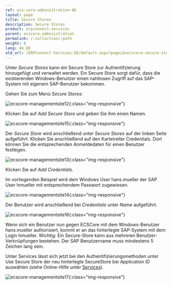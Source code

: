 ```yaml
---
ref: ecs-core-administration-06
layout: page
title: Secure Stores
description: Secure Stores
product: erpconnect-services
parent: ecscore-administration
permalink: /:collection/:path
weight: 6
lang: de_DE
old_url: /ERPConnect-Services-DE/default.aspx?pageid=ecscore-secure-store
---
```


Unter *Secure Stores* kann ein Secure Store zur Authentifzierung hinzugefügt und verwaltet werden. 
Ein Secure Store sorgt dafür, dass die existierenden Windows-Benutzer einen nahtlosen Zugriff auf das SAP-System mit eigenem SAP-Benutzer bekommen.


Gehen Sie zum Menü *Secure Stores*:

![ecscore-managementsite12](/img/content/ecscore-managementsite12.jpg.png){:class="img-responsive"}

Klicken Sie auf *Add Secure Store* und geben Sie ihm einen Namen.

![ecscore-managementsite15](/img/content/ecscore-managementsite15.jpg.png){:class="img-responsive"}

Der *Secure Store* wird anschließend unter *Secure Stores* auf der linken Seite aufgeführt. Klicken Sie anschließend auf den Karteireiter Credentials. Dort können Sie die entsprechenden Anmeldedaten für einen Benutzer festlegen.

![ecscore-managementsite13](/img/content/ecscore-managementsite13.jpg.png){:class="img-responsive"}

Klicken Sie auf *Add Credentials*.

Im vorliegenden Beispiel wird dem Windows User hans.mueller der SAP User hmueller mit entsprechendem Passwort zugewiesen.

![ecscore-managementsite14](/img/content/ecscore-managementsite14.jpg.png){:class="img-responsive"}

Der Benutzer wird anschließend bei *Credentials* unter *Name* aufgeführt. 

![ecscore-managementsite16](/img/content/ecscore-managementsite16.jpg.png){:class="img-responsive"}

Wenn sich ein Benutzer nun gegen ECSCore mit dem Windows-Benutzer hans.mueller authorisiert, kommt er an das hinterlegte SAP-System mit dem Login hmueller.
Wichtig: Ein Secure-Store kann aus mehreren Benutzer-Verknüpfungen bestehen. Der SAP Benutzername muss mindestens 5 Zeichen lang sein.


Unter Services lässt sich jetzt bei den Authentifizierungsmethoden unter Use Secure Store der neu hinterlegte SecureStore bei *Application ID* auswählen (siehe Online-Hilfe unter [Services](./ecscore-service-applikation)).

![ecscore-managementsite17](/img/content/ecscore-managementsite17.jpg.png){:class="img-responsive"}